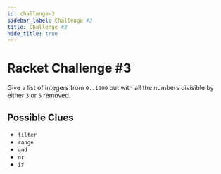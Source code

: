 ```yaml
---
id: challenge-3
sidebar_label: Challenge #3
title: Challenge #3
hide_title: true
---
```


# Racket Challenge #3

Give a list of integers from `0..1000` but with all the numbers divisible by 
either `3` or `5` removed.

## Possible Clues

* `filter`
* `range`
* `and`
* `or`
* `if`

